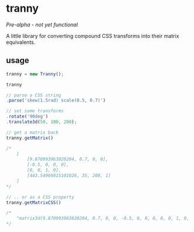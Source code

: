 # tranny

*Pre-alpha - not yet functional*

A little library for converting compound CSS transforms into their matrix equivalents.

## usage

```js
tranny = new Tranny();

tranny

// parse a CSS string
.parse('skew(1.5rad) scale(0.5, 0.7)')

// set some transforms
.rotate('90deg')
.translate3d(50, 100, 200);

// get a matrix back
tranny.getMatrix()

/*
	[
		[9.870993963020204, 0.7, 0, 0],
		[-0.5, 0, 0, 0],
		[0, 0, 1, 0],
		[443.54969815101026, 35, 200, 1]
	]
*/

// .. or as a CSS property
tranny.getMatrixCSS()

/*
	"matrix3d(9.870993963020204, 0.7, 0, 0, -0.5, 0, 0, 0, 0, 0, 1, 0, 443.54969815101026, 35, 200, 1)"
*/
```